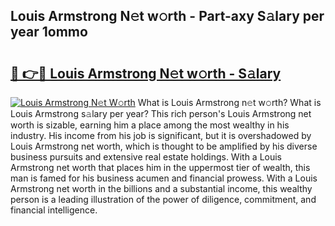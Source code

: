 ## Louis Armstrong N𝚎t w𝚘rth - Part-axy S𝚊lary per year 1ommo

# <h2><a href="http://gc1s4ef.nevu.top/?p=Louis+Armstrong">🔗 👉🔴 Louis Armstrong N𝚎t w𝚘rth - S𝚊lary</a></h2>

[![Louis Armstrong N𝚎t W𝚘rth](https://i.imgur.com/Oavwk0R.jpeg)](http://gc1s4ef.nevu.top/?p=Louis+Armstrong)
What is Louis Armstrong n𝚎t w𝚘rth? What is Louis Armstrong s𝚊lary per year?
This rich person's Louis Armstrong net worth is sizable, earning him a place among the most wealthy in his industry. His income from his job is significant, but it is overshadowed by Louis Armstrong net worth, which is thought to be amplified by his diverse business pursuits and extensive real estate holdings. With a Louis Armstrong net worth that places him in the uppermost tier of wealth, this man is famed for his business acumen and financial prowess. With a Louis Armstrong net worth in the billions and a substantial income, this wealthy person is a leading illustration of the power of diligence, commitment, and financial intelligence.
